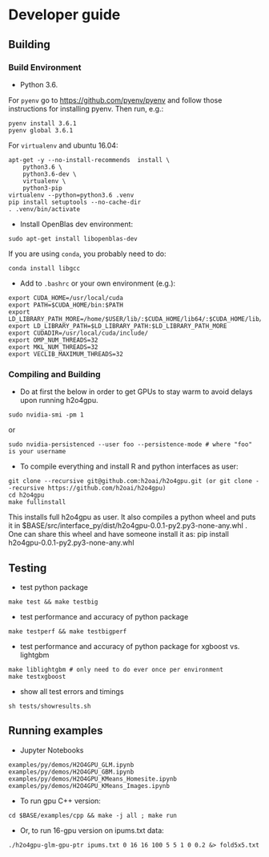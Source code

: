 # Developer guide

## Building

### Build Environment

* Python 3.6.

For `pyenv` go to https://github.com/pyenv/pyenv and follow those instructions for installing pyenv. Then run, e.g.:

````
pyenv install 3.6.1
pyenv global 3.6.1
````

For `virtualenv` and ubuntu 16.04:

```arma.header
apt-get -y --no-install-recommends  install \
    python3.6 \
    python3.6-dev \
    virtualenv \
    python3-pip
virtualenv --python=python3.6 .venv
pip install setuptools --no-cache-dir
. .venv/bin/activate
```

- Install OpenBlas dev environment:

```
sudo apt-get install libopenblas-dev
```

If you are using `conda`, you probably need to do:
```
conda install libgcc
```

- Add to `.bashrc` or your own environment (e.g.):

```
export CUDA_HOME=/usr/local/cuda
export PATH=$CUDA_HOME/bin:$PATH
export LD_LIBRARY_PATH_MORE=/home/$USER/lib/:$CUDA_HOME/lib64/:$CUDA_HOME/lib/:$CUDA_HOME/lib64:$CUDA_HOME/extras/CUPTI/lib64
export LD_LIBRARY_PATH=$LD_LIBRARY_PATH:$LD_LIBRARY_PATH_MORE
export CUDADIR=/usr/local/cuda/include/
export OMP_NUM_THREADS=32
export MKL_NUM_THREADS=32
export VECLIB_MAXIMUM_THREADS=32
```

### Compiling and Building

- Do at first the below in order to get GPUs to stay warm to avoid delays upon running h2o4gpu.

```
sudo nvidia-smi -pm 1
```

or

```
sudo nvidia-persistenced --user foo --persistence-mode # where "foo" is your username
```

- To compile everything and install R and python interfaces as user:

```
git clone --recursive git@github.com:h2oai/h2o4gpu.git (or git clone --recursive https://github.com/h2oai/h2o4gpu)
cd h2o4gpu
make fullinstall
```

This installs full h2o4gpu as user. It also compiles a python wheel and puts it in $BASE/src/interface_py/dist/h2o4gpu-0.0.1-py2.py3-none-any.whl .  One can share this wheel and have someone install it as: pip install h2o4gpu-0.0.1-py2.py3-none-any.whl

## Testing

- test python package
```
make test && make testbig
```

- test performance and accuracy of python package
```
make testperf && make testbigperf
```

- test performance and accuracy of python package for xgboost vs. lightgbm
```
make liblightgbm # only need to do ever once per environment
make testxgboost
```

- show all test errors and timings
```
sh tests/showresults.sh
```

## Running examples

- Jupyter Notebooks
```
examples/py/demos/H2O4GPU_GLM.ipynb
examples/py/demos/H2O4GPU_GBM.ipynb
examples/py/demos/H2O4GPU_KMeans_Homesite.ipynb
examples/py/demos/H2O4GPU_KMeans_Images.ipynb
```

- To run gpu C++ version:
```
cd $BASE/examples/cpp && make -j all ; make run
```

- Or, to run 16-gpu version on ipums.txt data:
```
./h2o4gpu-glm-gpu-ptr ipums.txt 0 16 16 100 5 5 1 0 0.2 &> fold5x5.txt
```